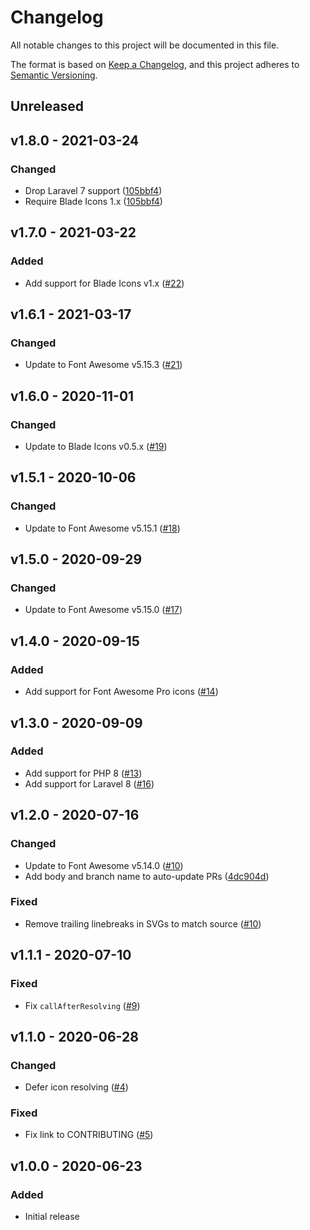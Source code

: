# Changelog

All notable changes to this project will be documented in this file.

The format is based on [Keep a Changelog](https://keepachangelog.com), and this project adheres to [Semantic Versioning](https://semver.org).

## Unreleased

## v1.8.0 - 2021-03-24

### Changed
- Drop Laravel 7 support ([105bbf4](https://github.com/owenvoke/blade-fontawesome/commit/105bbf4e0a0af2b85af45a95c223e103480cd7a6))
- Require Blade Icons 1.x ([105bbf4](https://github.com/owenvoke/blade-fontawesome/commit/105bbf4e0a0af2b85af45a95c223e103480cd7a6))

## v1.7.0 - 2021-03-22

### Added
- Add support for Blade Icons v1.x ([#22](https://github.com/owenvoke/blade-fontawesome/pull/22))

## v1.6.1 - 2021-03-17

### Changed
- Update to Font Awesome v5.15.3 ([#21](https://github.com/owenvoke/blade-fontawesome/pull/21))

## v1.6.0 - 2020-11-01

### Changed
- Update to Blade Icons v0.5.x ([#19](https://github.com/owenvoke/blade-fontawesome/pull/19))

## v1.5.1 - 2020-10-06

### Changed
- Update to Font Awesome v5.15.1 ([#18](https://github.com/owenvoke/blade-fontawesome/pull/18))

## v1.5.0 - 2020-09-29

### Changed
- Update to Font Awesome v5.15.0 ([#17](https://github.com/owenvoke/blade-fontawesome/pull/17))

## v1.4.0 - 2020-09-15

### Added
- Add support for Font Awesome Pro icons ([#14](https://github.com/owenvoke/blade-fontawesome/pull/14))

## v1.3.0 - 2020-09-09

### Added
- Add support for PHP 8 ([#13](https://github.com/owenvoke/blade-fontawesome/pull/13))
- Add support for Laravel 8 ([#16](https://github.com/owenvoke/blade-fontawesome/pull/16))

## v1.2.0 - 2020-07-16

### Changed
- Update to Font Awesome v5.14.0 ([#10](https://github.com/owenvoke/blade-fontawesome/pull/10))
- Add body and branch name to auto-update PRs ([4dc904d](https://github.com/owenvoke/blade-fontawesome/commit/4dc904d6069bf7eb5c9d122de080b15f830d87b2))

### Fixed
- Remove trailing linebreaks in SVGs to match source ([#10](https://github.com/owenvoke/blade-fontawesome/pull/10))

## v1.1.1 - 2020-07-10

### Fixed
- Fix `callAfterResolving` ([#9](https://github.com/owenvoke/blade-fontawesome/pull/9))

## v1.1.0 - 2020-06-28

### Changed
- Defer icon resolving ([#4](https://github.com/owenvoke/blade-fontawesome/pull/4))

### Fixed
- Fix link to CONTRIBUTING ([#5](https://github.com/owenvoke/blade-fontawesome/pull/5))

## v1.0.0 - 2020-06-23

### Added
- Initial release
